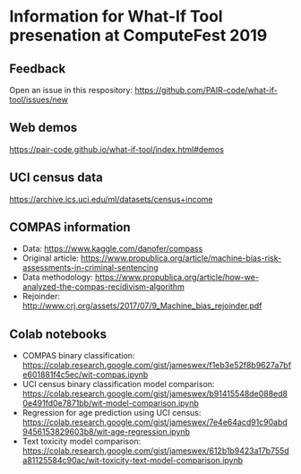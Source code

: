 # Information for What-If Tool presenation at ComputeFest 2019

## Feedback
Open an issue in this respository: https://github.com/PAIR-code/what-if-tool/issues/new

## Web demos
https://pair-code.github.io/what-if-tool/index.html#demos

## UCI census data
https://archive.ics.uci.edu/ml/datasets/census+income

## COMPAS information
- Data: https://www.kaggle.com/danofer/compass
- Original article: https://www.propublica.org/article/machine-bias-risk-assessments-in-criminal-sentencing
- Data methodology: https://www.propublica.org/article/how-we-analyzed-the-compas-recidivism-algorithm
- Rejoinder: http://www.crj.org/assets/2017/07/9_Machine_bias_rejoinder.pdf

## Colab notebooks
- COMPAS binary classification: https://colab.research.google.com/gist/jameswex/f1eb3e52f8b9627a7bfe601881f4c5ec/wit-compas.ipynb
- UCI census binary classification model comparison: https://colab.research.google.com/gist/jameswex/b91415548de088ed80e491fd0e7871bb/wit-model-comparison.ipynb
- Regression for age prediction using UCI census: https://colab.research.google.com/gist/jameswex/7e4e64acd91c90abd9456153829603b8/wit-age-regression.ipynb
- Text toxicity model comparison: https://colab.research.google.com/gist/jameswex/612b1b9423a17b755da81125584c90ac/wit-toxicity-text-model-comparison.ipynb
